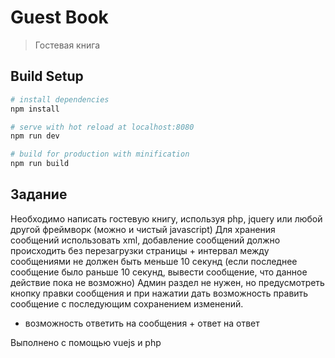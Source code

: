 # Guest Book

> Гостевая книга

## Build Setup

``` bash
# install dependencies
npm install

# serve with hot reload at localhost:8080
npm run dev

# build for production with minification
npm run build
```

## Задание
Необходимо написать гостевую книгу, используя php, jquery или любой другой фреймворк (можно и чистый javascript)
Для хранения сообщений использовать xml,  добавление сообщений должно происходить без перезагрузки страницы + интервал между сообщениями не должен быть меньше 10 секунд (если последнее сообщение было раньше 10 секунд, вывести сообщение, что данное действие пока не возможно)
Админ раздел не нужен, но предусмотреть кнопку правки сообщения и при нажатии дать возможность править сообщение с последующим сохранением изменений.
+ возможность ответить на сообщения + ответ на ответ 

Выполнено с помощью vuejs и php